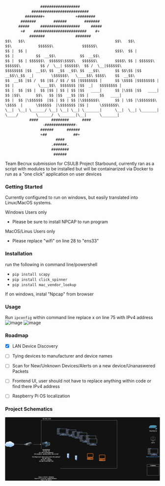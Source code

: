 ```

                ##################                
            ##########################            
         ########+              +########         
       #######        ######        #######       
      #####     ##################     #####      
       +#    ########################    #+       
           #######              #######
$$\   $$\                                         $$\   $$\            $$\            $$$$$$\             $$$$$$\           
$$ |  $$ |                                        $$$\  $$ |           $$ |          $$  __$$\           $$  __$$\          
$$ |  $$ | $$$$$$\  $$$$$$\$$$$\   $$$$$$\        $$$$\ $$ | $$$$$$\ $$$$$$\         $$ /  \__| $$$$$$\  $$ /  \__|$$$$$$\  
$$$$$$$$ |$$  __$$\ $$  _$$  _$$\ $$  __$$\       $$ $$\$$ |$$  __$$\\_$$  _|        \$$$$$$\   \____$$\ $$$$\    $$  __$$\ 
$$  __$$ |$$ /  $$ |$$ / $$ / $$ |$$$$$$$$ |      $$ \$$$$ |$$$$$$$$ | $$ |           \____$$\  $$$$$$$ |$$  _|   $$$$$$$$ |
$$ |  $$ |$$ |  $$ |$$ | $$ | $$ |$$   ____|      $$ |\$$$ |$$   ____| $$ |$$\       $$\   $$ |$$  __$$ |$$ |     $$   ____|
$$ |  $$ |\$$$$$$  |$$ | $$ | $$ |\$$$$$$$\       $$ | \$$ |\$$$$$$$\  \$$$$  |      \$$$$$$  |\$$$$$$$ |$$ |     \$$$$$$$\ 
\__|  \__| \______/ \__| \__| \__| \_______|      \__|  \__| \_______|  \____/        \______/  \_______|\__|      \_______|
           ####      ########      ####           
                 -##############-                 
                ######      ######                
                +##            ##+                
                       ####                      
                     .######.                     
                     ########                     
                      ######                      
 ```                                                                     
                                                                      
Team Becrux submission for CSULB Project Starbound, currently ran as a script with modules to be installed but will be containarized via Docker to run as a "one click" application on user devices 

### Getting Started
Currently configured to run on windows, but easily translated into Linux/MacOS systems. 

Windows Users only 
- Please be sure to install NPCAP to run program

MacOS/Linus Users only
- Please replace "wifi" on line 28 to "ens33"

### Installation
run the following in command line/powershell

- `pip install scapy`
- `pip install click_spinner`
- `pip install mac_vendor_lookup`

If on windows, instal "Npcap" from browser

### Usage
Run `ipconfig` within command line
replace x on line 75 with IPv4 address 
<img width="625" height="620" alt="image" src="https://github.com/user-attachments/assets/677295f0-f836-4656-8d0a-a2a5897a5068" />
<img width="597" height="86" alt="image" src="https://github.com/user-attachments/assets/d7fc0626-fa61-47fc-b945-76d2f13a12ca" />

### Roadmap
- [x] LAN Device Discovery
- [ ] Tying devices to manufacturer and device names 
- [ ] Scan for New/Unknown Devices/Alerts on a new device/Unanaswered Packets
- [ ] Frontend UI, user should not have to replace anything within code or find there IPv4 address 
- [ ] Raspberry Pi OS localization


### Project Schematics
![alt text](image.png) 
